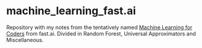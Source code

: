 # machine_learning_fast.ai

Repository with my notes from the tentatively named [Machine Learning for Coders](http://forums.fast.ai/t/another-treat-early-access-to-intro-to-machine-learning-videos/6826) from fast.ai. 
Divided in Random Forest, Universal Approximators and Miscellaneous. 
